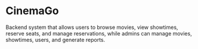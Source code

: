 # CinemaGo
Backend system that allows users to browse movies, view showtimes, reserve seats, and manage reservations, while admins can manage movies, showtimes, users, and generate reports.
